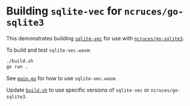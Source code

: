 # Building `sqlite-vec` for `ncruces/go-sqlite3`

This demonstrates building [`sqlite-vec`](https://github.com/asg017/sqlite-vec) for use with [`ncruces/go-sqlite3`](https://github.com/ncruces/go-sqlite3).

To build and test `sqlite-vec.wasm`:
```sh
./build.sh
go run .
```

See [`main.go`](main.go) for how to use `sqlite-vec.wasm`.

Update [`build.sh`](build.sh) to use specific versions of `sqlite-vec` or `ncruces/go-sqlite3`.